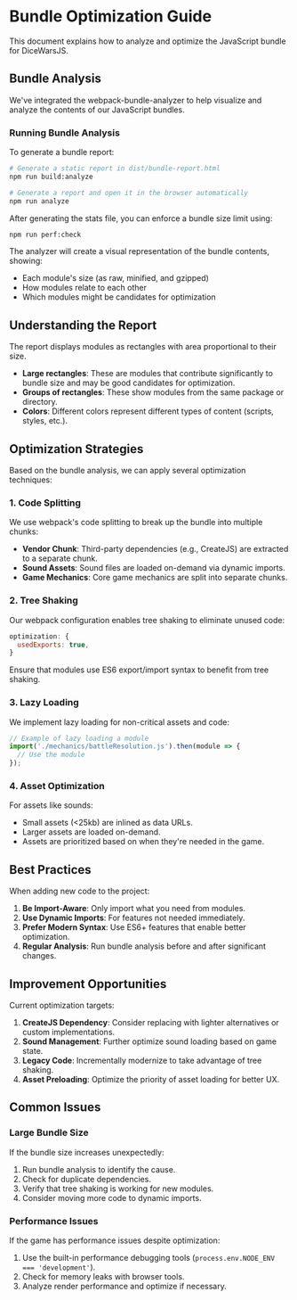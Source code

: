 # Bundle Optimization Guide

This document explains how to analyze and optimize the JavaScript bundle for DiceWarsJS.

## Bundle Analysis

We've integrated the webpack-bundle-analyzer to help visualize and analyze the contents of our JavaScript bundles.

### Running Bundle Analysis

To generate a bundle report:

```bash
# Generate a static report in dist/bundle-report.html
npm run build:analyze

# Generate a report and open it in the browser automatically
npm run analyze
```

After generating the stats file, you can enforce a bundle size limit using:

```bash
npm run perf:check
```

The analyzer will create a visual representation of the bundle contents, showing:

- Each module's size (as raw, minified, and gzipped)
- How modules relate to each other
- Which modules might be candidates for optimization

## Understanding the Report

The report displays modules as rectangles with area proportional to their size.

- **Large rectangles**: These are modules that contribute significantly to bundle size and may be good candidates for optimization.
- **Groups of rectangles**: These show modules from the same package or directory.
- **Colors**: Different colors represent different types of content (scripts, styles, etc.).

## Optimization Strategies

Based on the bundle analysis, we can apply several optimization techniques:

### 1. Code Splitting

We use webpack's code splitting to break up the bundle into multiple chunks:

- **Vendor Chunk**: Third-party dependencies (e.g., CreateJS) are extracted to a separate chunk.
- **Sound Assets**: Sound files are loaded on-demand via dynamic imports.
- **Game Mechanics**: Core game mechanics are split into separate chunks.

### 2. Tree Shaking

Our webpack configuration enables tree shaking to eliminate unused code:

```javascript
optimization: {
  usedExports: true,
}
```

Ensure that modules use ES6 export/import syntax to benefit from tree shaking.

### 3. Lazy Loading

We implement lazy loading for non-critical assets and code:

```javascript
// Example of lazy loading a module
import('./mechanics/battleResolution.js').then(module => {
  // Use the module
});
```

### 4. Asset Optimization

For assets like sounds:

- Small assets (<25kb) are inlined as data URLs.
- Larger assets are loaded on-demand.
- Assets are prioritized based on when they're needed in the game.

## Best Practices

When adding new code to the project:

1. **Be Import-Aware**: Only import what you need from modules.
2. **Use Dynamic Imports**: For features not needed immediately.
3. **Prefer Modern Syntax**: Use ES6+ features that enable better optimization.
4. **Regular Analysis**: Run bundle analysis before and after significant changes.

## Improvement Opportunities

Current optimization targets:

1. **CreateJS Dependency**: Consider replacing with lighter alternatives or custom implementations.
2. **Sound Management**: Further optimize sound loading based on game state.
3. **Legacy Code**: Incrementally modernize to take advantage of tree shaking.
4. **Asset Preloading**: Optimize the priority of asset loading for better UX.

## Common Issues

### Large Bundle Size

If the bundle size increases unexpectedly:

1. Run bundle analysis to identify the cause.
2. Check for duplicate dependencies.
3. Verify that tree shaking is working for new modules.
4. Consider moving more code to dynamic imports.

### Performance Issues

If the game has performance issues despite optimization:

1. Use the built-in performance debugging tools (`process.env.NODE_ENV === 'development'`).
2. Check for memory leaks with browser tools.
3. Analyze render performance and optimize if necessary.
